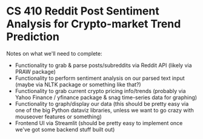 # CS 410 Reddit Post Sentiment Analysis for Crypto-market Trend Prediction

Notes on what we'll need to complete:
 - Functionality to grab & parse posts/subreddits via Reddit API (likely via PRAW package)
 - Functionality to perform sentiment analysis on our parsed text input (maybe via NLTK package or something like that?)
 - Functionality to grab current crypto pricing info/trends (probably via Yahoo Finance / yfinance package & snag time-series data for graphing)
 - Functionality to graph/display our data (this should be pretty easy via one of the big Python dataviz libraries, unless we want to go crazy with mouseover features or something)
 - Frontend UI via Streamlit (should be pretty easy to implement once we've got some backend stuff built out)
